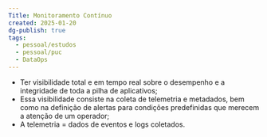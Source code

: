 ```yaml
---
Title: Monitoramento Contínuo
created: 2025-01-20
dg-publish: true
tags:
  - pessoal/estudos
  - pessoal/puc
  - DataOps
---
```

- Ter visibilidade total e em tempo real sobre o desempenho e a integridade de toda a pilha de aplicativos;
- Essa visibilidade consiste na coleta de telemetria e metadados, bem como na definição de alertas para condições predefinidas que merecem a atenção de um operador;
- A telemetria = dados de eventos e logs coletados.

